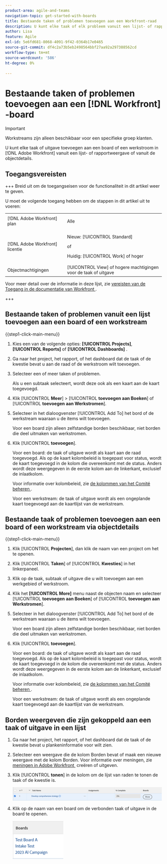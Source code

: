 ```yaml
---
product-area: agile-and-teams
navigation-topic: get-started-with-boards
title: Bestaande taken of problemen toevoegen aan een Workfront-raad
description: U kunt elke taak of elk probleem vanuit een lijst- of rapportweergave toevoegen aan een bestuur in Adobe Workfront.
author: Lisa
feature: Agile
exl-id: 5e6fd681-8068-4091-9f42-0364b17e0465
source-git-commit: df4c2a73b5eb2498564bbf27aa92a297388562cd
workflow-type: tm+mt
source-wordcount: '586'
ht-degree: 0%

---
```


# Bestaande taken of problemen toevoegen aan een [!DNL Workfront] -board

>[!IMPORTANT]
>
>Workstreams zijn alleen beschikbaar voor een specifieke groep klanten.

U kunt elke taak of uitgave toevoegen aan een board of een werkstroom in [!DNL Adobe Workfront] vanuit een lijst- of rapportweergave of vanuit de objectdetails.

## Toegangsvereisten

+++ Breid uit om de toegangseisen voor de functionaliteit in dit artikel weer te geven.

U moet de volgende toegang hebben om de stappen in dit artikel uit te voeren:

<table style="table-layout:auto">
 <col>
 <col>
 <tbody>
  <tr>
   <td role="rowheader">[!DNL Adobe Workfront] plan</td>
   <td> <p>Alle</p> </td>
  </tr>
  <tr>
   <td role="rowheader">[!DNL Adobe Workfront] licentie</td>
   <td>
   <p>Nieuw: [!UICONTROL Standard]</p> 
   <p>of</p>
   <p>Huidig: [!UICONTROL Work] of hoger</p>
   </td>
  </tr>
  <tr>
   <td role="rowheader">Objectmachtigingen</td>
   <td>[!UICONTROL View] of hogere machtigingen voor de taak of uitgave </td>
  </tr>
 </tbody>
</table>

Voor meer detail over de informatie in deze lijst, zie [&#x200B; vereisten van de Toegang in de documentatie van Workfront &#x200B;](/help/quicksilver/administration-and-setup/add-users/access-levels-and-object-permissions/access-level-requirements-in-documentation.md).

+++

## Bestaande taken of problemen vanuit een lijst toevoegen aan een board of een workstream

{{step1-click-main-menu}}

1. Kies een van de volgende opties: **[!UICONTROL Projects]**, **[!UICONTROL Reports]** of **[!UICONTROL Dashboards]** .
1. Ga naar het project, het rapport, of het dashboard dat de taak of de kwestie bevat u aan de raad of de werkstroom wilt toevoegen.
1. Selecteer een of meer taken of problemen.

   Als u een subtaak selecteert, wordt deze ook als een kaart aan de kaart toegevoegd.

1. Klik [!UICONTROL **Meer**] > [!UICONTROL **toevoegen aan Boeken**] of [!UICONTROL **toevoegen aan Werkstromen**].
1. Selecteer in het dialoogvenster [!UICONTROL Add To] het bord of de werkstream waaraan u de items wilt toevoegen.

   Voor een board zijn alleen zelfstandige borden beschikbaar, niet borden die deel uitmaken van werkstromen.

1. Klik [!UICONTROL **toevoegen**].

   Voor een board: de taak of uitgave wordt als kaart aan de raad toegevoegd. Als op de kaart kolombeleid is toegepast voor status, wordt de kaart toegevoegd in de kolom die overeenkomt met de status. Anders wordt deze weergegeven in de eerste kolom aan de linkerkant, exclusief de inlaatkolom.

   Voor informatie over kolombeleid, zie [&#x200B; de kolommen van het Comité beheren &#x200B;](/help/quicksilver/agile/get-started-with-boards/manage-board-columns.md).

   Voor een werkstream: de taak of uitgave wordt als een ongeplande kaart toegevoegd aan de kaartlijst van de werkstream.

## Bestaande taak of problemen toevoegen aan een board of een workstream via objectdetails

{{step1-click-main-menu}}

1. Klik [!UICONTROL **Projecten**], dan klik de naam van een project om het te openen.
1. Klik [!UICONTROL **Taken**] of [!UICONTROL **Kwesties**] in het linkerpaneel.
1. Klik op de taak, subtaak of uitgave die u wilt toevoegen aan een werkgebied of werkstroom.
1. Klik het **[!UICONTROL More]** menu naast de objecten naam en selecteer [!UICONTROL **toevoegen aan Boeken**] of [!UICONTROL **toevoegen aan Werkstromen**].
1. Selecteer in het dialoogvenster [!UICONTROL Add To] het bord of de werkstream waaraan u de items wilt toevoegen.

   Voor een board zijn alleen zelfstandige borden beschikbaar, niet borden die deel uitmaken van werkstromen.

1. Klik [!UICONTROL **toevoegen**].

   Voor een board: de taak of uitgave wordt als kaart aan de raad toegevoegd. Als op de kaart kolombeleid is toegepast voor status, wordt de kaart toegevoegd in de kolom die overeenkomt met de status. Anders wordt deze weergegeven in de eerste kolom aan de linkerkant, exclusief de inlaatkolom.

   Voor informatie over kolombeleid, zie [&#x200B; de kolommen van het Comité beheren &#x200B;](/help/quicksilver/agile/get-started-with-boards/manage-board-columns.md).

   Voor een werkstream: de taak of uitgave wordt als een ongeplande kaart toegevoegd aan de kaartlijst van de werkstream.

## Borden weergeven die zijn gekoppeld aan een taak of uitgave in een lijst

1. Ga naar het project, het rapport, of het dashboard dat de taak of de kwestie bevat u plankeninformatie voor wilt zien.
1. Selecteer een weergave die de kolom Borden bevat of maak een nieuwe weergave met de kolom Borden.
Voor informatie over meningen, zie [&#x200B; meningen in Adobe Workfront &#x200B;](/help/quicksilver/reports-and-dashboards/reports/reporting-elements/create-edit-views.md) creëren of uitgeven.
1. Klik [!UICONTROL **tonen**] in de kolom om de lijst van raden te tonen de taak of de kwestie is.

   ![&#x200B; toon Borden in kolom &#x200B;](assets/show-boards-in-column.png)

1. Klik op de naam van een board om de verbonden taak of uitgave in de board te openen.

   ![&#x200B; Uitgezochte een raad &#x200B;](assets/select-board-in-column.png)
